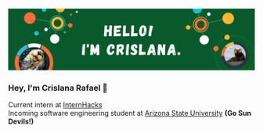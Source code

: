 ![](README_coverimage.png)

### Hey, I'm Crislana Rafael 👋

Current intern at [InternHacks](https://internhacks.com/) <br>
Incoming software engineering student at [Arizona State University](https://www.asu.edu/) **(Go Sun Devils!)** <br>




<!--
**crislanarafael/crislanarafael** is a ✨ _special_ ✨ repository because its `README.md` (this file) appears on your GitHub profile.

Here are some ideas to get you started:

- 🔭 I’m currently working on ...
- 🌱 I’m currently learning ...
- 👯 I’m looking to collaborate on ...
- 🤔 I’m looking for help with ...
- 💬 Ask me about ...
- 📫 How to reach me: ...
- 😄 Pronouns: ...
- ⚡ Fun fact: ...
-->
